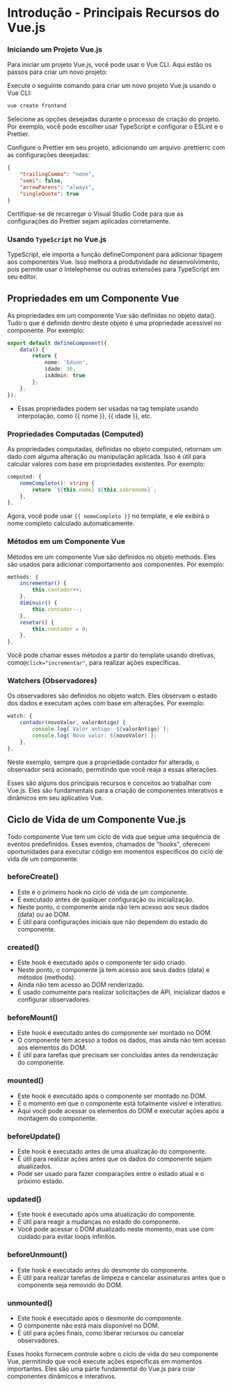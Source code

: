 # Introdução - Principais Recursos do Vue.js

### Iniciando um Projeto Vue.js

Para iniciar um projeto Vue.js, você pode usar o Vue CLI. Aqui estão os passos para criar um novo projeto:

Execute o seguinte comando para criar um novo projeto Vue.js usando o Vue CLI:

```bash
vue create frontend
```

Selecione as opções desejadas durante o processo de criação do projeto. Por exemplo, você pode escolher usar TypeScript e configurar o ESLint e o Prettier.

Configure o Prettier em seu projeto, adicionando um arquivo .prettierrc com as configurações desejadas:

```json
{
    "trailingComma": "none",
    "semi": false,
    "arrowParens": "always",
    "singleQuote": true
}
```

Certifique-se de recarregar o Visual Studio Code para que as configurações do Prettier sejam aplicadas corretamente.

### Usando `TypeScript` no Vue.js

TypeScript, ele importa a função defineComponent para adicionar tipagem aos componentes Vue. Isso melhora a produtividade no desenvolvimento, pois permite usar o Intelephense ou outras extensões para TypeScript em seu editor.

## Propriedades em um Componente Vue

As propriedades em um componente Vue são definidas no objeto data(). Tudo o que é definido dentro deste objeto é uma propriedade acessível no componente. Por exemplo:

```typescript
export default defineComponent({
    data() {
        return {
            nome: 'Edson',
            idade: 30,
            isAdmin: true
        };
    },
});
```

- Essas propriedades podem ser usadas na tag template usando interpolação, como {{ nome }}, {{ idade }}, etc.

### Propriedades Computadas (Computed)

As propriedades computadas, definidas no objeto computed, retornam um dado com alguma alteração ou manipulação aplicada. Isso é útil para calcular valores com base em propriedades existentes. Por exemplo:

```typescript
computed: {
    nomeCompleto(): string {
        return `${this.nome} ${this.sobrenome}`;
    },
},
```

Agora, você pode usar `{{ nomeCompleto }}` no template, e ele exibirá o nome completo calculado automaticamente.

### Métodos em um Componente Vue

Métodos em um componente Vue são definidos no objeto methods. Eles são usados para adicionar comportamento aos componentes. Por exemplo:

```typescript
methods: {
    incrementar() {
        this.contador++;
    },
    diminuir() {
        this.contador--;
    },
    resetar() {
        this.contador = 0;
    },
},
```

Você pode chamar esses métodos a partir do template usando diretivas, como`@click="incrementar"`, para realizar ações específicas.

### Watchers (Observadores)

Os observadores são definidos no objeto watch. Eles observam o estado dos dados e executam ações com base em alterações. Por exemplo:

```typescript
watch: {
    contador(novoValor, valorAntigo) {
        console.log(`Valor antigo: ${valorAntigo}`);
        console.log(`Novo valor: ${novoValor}`);
    },
},
```

Neste exemplo, sempre que a propriedade contador for alterada, o observador será acionado, permitindo que você reaja a essas alterações.

Esses são alguns dos principais recursos e conceitos ao trabalhar com Vue.js. Eles são fundamentais para a criação de componentes interativos e dinâmicos em seu aplicativo Vue.

## Ciclo de Vida de um Componente Vue.js

Todo componente Vue tem um ciclo de vida que segue uma sequência de eventos predefinidos. Esses eventos, chamados de "hooks", oferecem oportunidades para executar código em momentos específicos do ciclo de vida de um componente.

### beforeCreate()

- Este é o primeiro hook no ciclo de vida de um componente.
- É executado antes de qualquer configuração ou inicialização.
- Neste ponto, o componente ainda não tem acesso aos seus dados (data) ou ao DOM.
- É útil para configurações iniciais que não dependem do estado do componente.

### created()

- Este hook é executado após o componente ter sido criado.
- Neste ponto, o componente já tem acesso aos seus dados (data) e métodos (methods).
- Ainda não tem acesso ao DOM renderizado.
- É usado comumente para realizar solicitações de API, inicializar dados e configurar observadores.

### beforeMount()

- Este hook é executado antes do componente ser montado no DOM.
- O componente tem acesso a todos os dados, mas ainda não tem acesso aos elementos do DOM.
- É útil para tarefas que precisam ser concluídas antes da renderização do componente.

### mounted()

- Este hook é executado após o componente ser montado no DOM.
- É o momento em que o componente está totalmente visível e interativo.
- Aqui você pode acessar os elementos do DOM e executar ações após a montagem do componente.

### beforeUpdate()

- Este hook é executado antes de uma atualização do componente.
- É útil para realizar ações antes que os dados do componente sejam atualizados.
- Pode ser usado para fazer comparações entre o estado atual e o próximo estado.

### updated()

- Este hook é executado após uma atualização do componente.
- É útil para reagir a mudanças no estado do componente.
- Você pode acessar o DOM atualizado neste momento, mas use com cuidado para evitar loops infinitos.

### beforeUnmount()

- Este hook é executado antes do desmonte do componente.
- É útil para realizar tarefas de limpeza e cancelar assinaturas antes que o componente seja removido do DOM.

### unmounted()

- Este hook é executado após o desmonte do componente.
- O componente não está mais disponível no DOM.
- É útil para ações finais, como liberar recursos ou cancelar observadores.

Esses hooks fornecem controle sobre o ciclo de vida do seu componente Vue, permitindo que você execute ações específicas em momentos importantes. Eles são uma parte fundamental do Vue.js para criar componentes dinâmicos e interativos.
